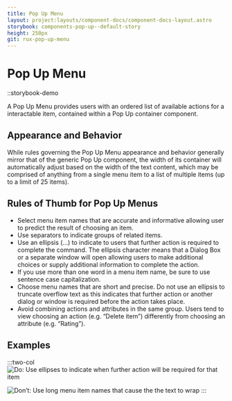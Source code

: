```yaml
---
title: Pop Up Menu
layout: project:layouts/component-docs/component-docs-layout.astro
storybook: components-pop-up--default-story
height: 250px
git: rux-pop-up-menu
---
```


# Pop Up Menu

::storybook-demo
 
A Pop Up Menu provides users with an ordered list of available actions for a interactable item, contained within a Pop Up container component.

## Appearance and Behavior

While rules governing the Pop Up Menu appearance and behavior generally mirror that of the generic Pop Up component, the width of its container will automatically adjust based on the width of the text content, which may be comprised of anything from a single menu item to a list of multiple items (up to a limit of 25 items).

## Rules of Thumb for Pop Up Menus

- Select menu item names that are accurate and informative allowing user to predict the result of choosing an item.
- Use separators to indicate groups of related items.
- Use an ellipsis (…) to indicate to users that further action is required to complete the command. The ellipsis character means that a Dialog Box or a separate window will open allowing users to make additional choices or supply additional information to complete the action.
- If you use more than one word in a menu item name, be sure to use sentence case capitalization.
- Choose menu names that are short and precise. Do not use an ellipsis to truncate overflow text as this indicates that further action or another dialog or window is required before the action takes place.
- Avoid combining actions and attributes in the same group. Users tend to view choosing an action (e.g. “Delete item”) differently from choosing an attribute (e.g. “Rating”).

## Examples
:::two-col
![Do: Use ellipses to indicate when further action will be required for that item](/img/patterns/popup-do-4.png "Do: Use ellipses to indicate when further action will be required for that item")

![Don’t: Use long menu item names that cause the the text to wrap](/img/patterns/popup-dont-4.png "Don't: Use long menu item names that cause the the text to wrap")
:::
